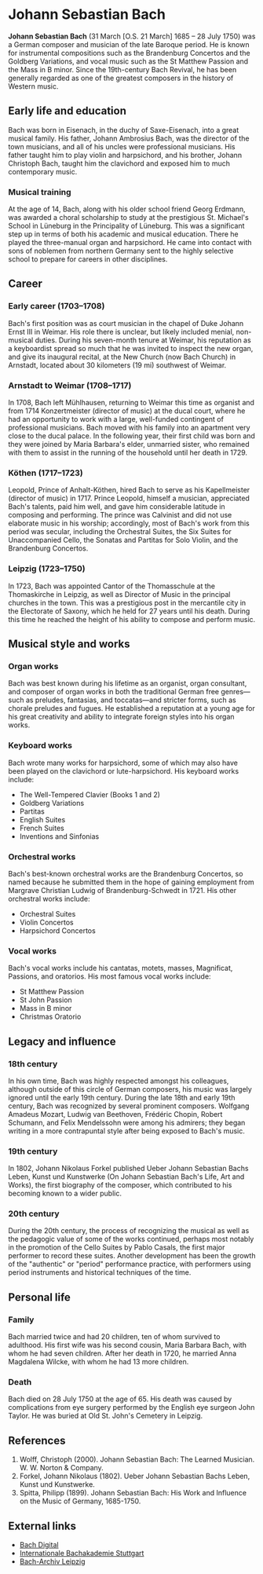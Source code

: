 # Johann Sebastian Bach

**Johann Sebastian Bach** (31 March [O.S. 21 March] 1685 – 28 July 1750) was a German composer and musician of the late Baroque period. He is known for instrumental compositions such as the Brandenburg Concertos and the Goldberg Variations, and vocal music such as the St Matthew Passion and the Mass in B minor. Since the 19th-century Bach Revival, he has been generally regarded as one of the greatest composers in the history of Western music.

## Early life and education

Bach was born in Eisenach, in the duchy of Saxe-Eisenach, into a great musical family. His father, Johann Ambrosius Bach, was the director of the town musicians, and all of his uncles were professional musicians. His father taught him to play violin and harpsichord, and his brother, Johann Christoph Bach, taught him the clavichord and exposed him to much contemporary music.

### Musical training

At the age of 14, Bach, along with his older school friend Georg Erdmann, was awarded a choral scholarship to study at the prestigious St. Michael's School in Lüneburg in the Principality of Lüneburg. This was a significant step up in terms of both his academic and musical education. There he played the three-manual organ and harpsichord. He came into contact with sons of noblemen from northern Germany sent to the highly selective school to prepare for careers in other disciplines.

## Career

### Early career (1703–1708)

Bach's first position was as court musician in the chapel of Duke Johann Ernst III in Weimar. His role there is unclear, but likely included menial, non-musical duties. During his seven-month tenure at Weimar, his reputation as a keyboardist spread so much that he was invited to inspect the new organ, and give its inaugural recital, at the New Church (now Bach Church) in Arnstadt, located about 30 kilometers (19 mi) southwest of Weimar.

### Arnstadt to Weimar (1708–1717)

In 1708, Bach left Mühlhausen, returning to Weimar this time as organist and from 1714 Konzertmeister (director of music) at the ducal court, where he had an opportunity to work with a large, well-funded contingent of professional musicians. Bach moved with his family into an apartment very close to the ducal palace. In the following year, their first child was born and they were joined by Maria Barbara's elder, unmarried sister, who remained with them to assist in the running of the household until her death in 1729.

### Köthen (1717–1723)

Leopold, Prince of Anhalt-Köthen, hired Bach to serve as his Kapellmeister (director of music) in 1717. Prince Leopold, himself a musician, appreciated Bach's talents, paid him well, and gave him considerable latitude in composing and performing. The prince was Calvinist and did not use elaborate music in his worship; accordingly, most of Bach's work from this period was secular, including the Orchestral Suites, the Six Suites for Unaccompanied Cello, the Sonatas and Partitas for Solo Violin, and the Brandenburg Concertos.

### Leipzig (1723–1750)

In 1723, Bach was appointed Cantor of the Thomasschule at the Thomaskirche in Leipzig, as well as Director of Music in the principal churches in the town. This was a prestigious post in the mercantile city in the Electorate of Saxony, which he held for 27 years until his death. During this time he reached the height of his ability to compose and perform music.

## Musical style and works

### Organ works

Bach was best known during his lifetime as an organist, organ consultant, and composer of organ works in both the traditional German free genres—such as preludes, fantasias, and toccatas—and stricter forms, such as chorale preludes and fugues. He established a reputation at a young age for his great creativity and ability to integrate foreign styles into his organ works.

### Keyboard works

Bach wrote many works for harpsichord, some of which may also have been played on the clavichord or lute-harpsichord. His keyboard works include:
- The Well-Tempered Clavier (Books 1 and 2)
- Goldberg Variations
- Partitas
- English Suites
- French Suites
- Inventions and Sinfonias

### Orchestral works

Bach's best-known orchestral works are the Brandenburg Concertos, so named because he submitted them in the hope of gaining employment from Margrave Christian Ludwig of Brandenburg-Schwedt in 1721. His other orchestral works include:
- Orchestral Suites
- Violin Concertos
- Harpsichord Concertos

### Vocal works

Bach's vocal works include his cantatas, motets, masses, Magnificat, Passions, and oratorios. His most famous vocal works include:
- St Matthew Passion
- St John Passion
- Mass in B minor
- Christmas Oratorio

## Legacy and influence

### 18th century

In his own time, Bach was highly respected amongst his colleagues, although outside of this circle of German composers, his music was largely ignored until the early 19th century. During the late 18th and early 19th century, Bach was recognized by several prominent composers. Wolfgang Amadeus Mozart, Ludwig van Beethoven, Frédéric Chopin, Robert Schumann, and Felix Mendelssohn were among his admirers; they began writing in a more contrapuntal style after being exposed to Bach's music.

### 19th century

In 1802, Johann Nikolaus Forkel published Ueber Johann Sebastian Bachs Leben, Kunst und Kunstwerke (On Johann Sebastian Bach's Life, Art and Works), the first biography of the composer, which contributed to his becoming known to a wider public.

### 20th century

During the 20th century, the process of recognizing the musical as well as the pedagogic value of some of the works continued, perhaps most notably in the promotion of the Cello Suites by Pablo Casals, the first major performer to record these suites. Another development has been the growth of the "authentic" or "period" performance practice, with performers using period instruments and historical techniques of the time.

## Personal life

### Family

Bach married twice and had 20 children, ten of whom survived to adulthood. His first wife was his second cousin, Maria Barbara Bach, with whom he had seven children. After her death in 1720, he married Anna Magdalena Wilcke, with whom he had 13 more children.

### Death

Bach died on 28 July 1750 at the age of 65. His death was caused by complications from eye surgery performed by the English eye surgeon John Taylor. He was buried at Old St. John's Cemetery in Leipzig.

## References

1. Wolff, Christoph (2000). Johann Sebastian Bach: The Learned Musician. W. W. Norton & Company.
2. Forkel, Johann Nikolaus (1802). Ueber Johann Sebastian Bachs Leben, Kunst und Kunstwerke.
3. Spitta, Philipp (1899). Johann Sebastian Bach: His Work and Influence on the Music of Germany, 1685-1750.

## External links

- [Bach Digital](https://www.bach-digital.de/)
- [Internationale Bachakademie Stuttgart](https://www.bachakademie.de/)
- [Bach-Archiv Leipzig](https://www.bach-leipzig.de/)
